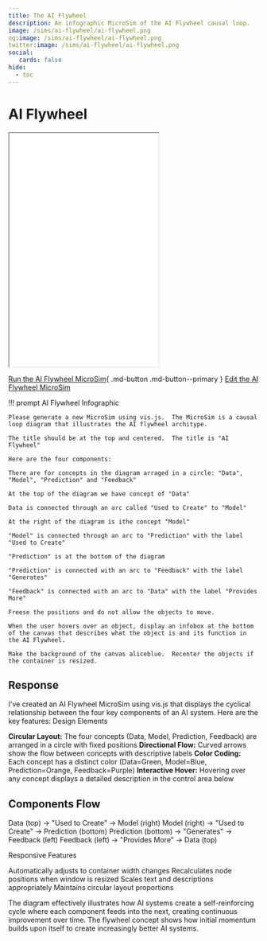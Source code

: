 ```yaml
---
title: The AI Flywheel
description: An infographic MicroSim of the AI Flywheel causal loop.
image: /sims/ai-flywheel/ai-flywheel.png
og:image: /sims/ai-flywheel/ai-flywheel.png
twitter:image: /sims/ai-flywheel/ai-flywheel.png
social:
   cards: false
hide:
  - toc
---
```

# AI Flywheel

<iframe src="./main.html" height="470px" scrolling="no"
  style="overflow: hidden;"></iframe>

[Run the AI Flywheel MicroSim](./main.html){ .md-button .md-button--primary }
[Edit the AI Flywheel MicroSim](https://editor.p5js.org/dmccreary/sketches/HC-HjkNpm)

!!! prompt
    AI Flywheel Infographic

    Please generate a new MicroSim using vis.js.  The MicroSim is a causal loop diagram that illustrates the AI flywheel architype.  

    The title should be at the top and centered.  The title is "AI Flywheel"

    Here are the four components:

    There are for concepts in the diagram arraged in a circle: "Data", "Model", "Prediction" and "Feedback"

    At the top of the diagram we have concept of "Data"

    Data is connected through an arc called "Used to Create" to "Model"

    At the right of the diagram is ithe concept "Model"

    "Model" is connected through an arc to "Prediction" with the label "Used to Create"

    "Prediction" is at the bottom of the diagram

    "Prediction" is connected with an arc to "Feedback" with the label "Generates"

    "Feedback" is connected with an arc to "Data" with the label "Provides More"

    Freese the positions and do not allow the objects to move.

    When the user hovers over an object, display an infobox at the bottom of the canvas that describes what the object is and its function in the AI Flywheel.

    Make the background of the canvas aliceblue.  Recenter the objects if the container is resized.

## Response

I've created an AI Flywheel MicroSim using vis.js that displays the cyclical relationship between the four key components of an AI system. Here are the key features:
Design Elements

**Circular Layout:** The four concepts (Data, Model, Prediction, Feedback) are arranged in a circle with fixed positions
**Directional Flow:** Curved arrows show the flow between concepts with descriptive labels
**Color Coding:** Each concept has a distinct color (Data=Green, Model=Blue, Prediction=Orange, Feedback=Purple)
**Interactive Hover:** Hovering over any concept displays a detailed description in the control area below

## Components Flow

Data (top) → "Used to Create" → Model (right)
Model (right) → "Used to Create" → Prediction (bottom)
Prediction (bottom) → "Generates" → Feedback (left)
Feedback (left) → "Provides More" → Data (top)

Responsive Features

Automatically adjusts to container width changes
Recalculates node positions when window is resized
Scales text and descriptions appropriately
Maintains circular layout proportions

The diagram effectively illustrates how AI systems create a self-reinforcing cycle where each component feeds into the next, creating continuous improvement over time. The flywheel concept shows how initial momentum builds upon itself to create increasingly better AI systems.